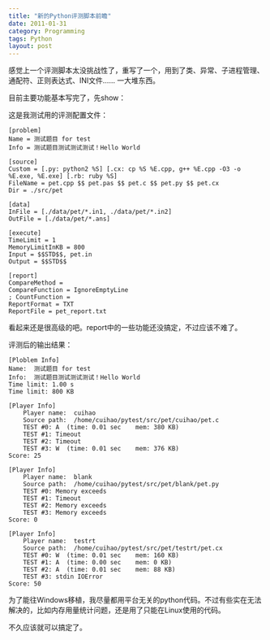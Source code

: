```yaml
---
title: "新的Python评测脚本前瞻"
date: 2011-01-31
category: Programming
tags: Python
layout: post
---
```


感觉上一个评测脚本太没挑战性了，重写了一个，用到了类、异常、子进程管理、通配符、正则表达式、INI文件…… 一大堆东西。

目前主要功能基本写完了，先show：

这是我测试用的评测配置文件：


```plain
[problem]
Name = 测试题目 for test
Info = 测试题目测试测试测试！Hello World

[source]
Custom = [.py: python2 %S] [.cx: cp %S %E.cpp, g++ %E.cpp -O3 -o %E.exe, %E.exe] [.rb: ruby %S] 
FileName = pet.cpp $$ pet.pas $$ pet.c $$ pet.py $$ pet.cx
Dir = ./src/pet

[data]
InFile = [./data/pet/*.in1, ./data/pet/*.in2]
OutFile = [./data/pet/*.ans]

[execute]
TimeLimit = 1
MemoryLimitInKB = 800
Input = $$STD$$, pet.in
Output = $$STD$$

[report]
CompareMethod = 
CompareFunction = IgnoreEmptyLine
; CountFunction = 
ReportFormat = TXT
ReportFile = pet_report.txt
```
看起来还是很高级的吧。report中的一些功能还没搞定，不过应该不难了。

评测后的输出结果：


```plain
[Ploblem Info]
Name:  测试题目 for test
Info:  测试题目测试测试测试！Hello World
Time limit: 1.00 s
Time limit: 800 KB

[Player Info]
    Player name:  cuihao
    Source path:  /home/cuihao/pytest/src/pet/cuihao/pet.c
    TEST #0: A  (time: 0.01 sec    mem: 380 KB) 
    TEST #1: Timeout 
    TEST #2: Timeout 
    TEST #3: W  (time: 0.01 sec    mem: 376 KB) 
Score: 25

[Player Info]
    Player name:  blank
    Source path:  /home/cuihao/pytest/src/pet/blank/pet.py
    TEST #0: Memory exceeds 
    TEST #1: Timeout 
    TEST #2: Memory exceeds 
    TEST #3: Memory exceeds 
Score: 0

[Player Info]
    Player name:  testrt
    Source path:  /home/cuihao/pytest/src/pet/testrt/pet.cx
    TEST #0: W  (time: 0.01 sec    mem: 160 KB) 
    TEST #1: A  (time: 0.00 sec    mem: 0 KB) 
    TEST #2: A  (time: 0.01 sec    mem: 88 KB) 
    TEST #3: stdin IOError 
Score: 50
```
为了能往Windows移植，我尽量都用平台无关的python代码。不过有些实在无法解决的，比如内存用量统计问题，还是用了只能在Linux使用的代码。



不久应该就可以搞定了。
